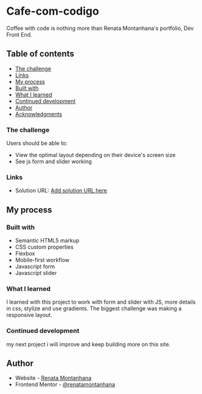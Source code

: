 # Cafe-com-codigo

Coffee with code is nothing more than Renata Montanhana's portfolio, Dev Front End.

## Table of contents

  - [The challenge](#the-challenge)
  - [Links](#links)
  - [My process](#my-process)
  - [Built with](#built-with)
  - [What I learned](#what-i-learned)
  - [Continued development](#continued-development)
- [Author](#author)
- [Acknowledgments](#acknowledgments)


### The challenge

Users should be able to:

- View the optimal layout depending on their device's screen size
- See js form and slider working

### Links

- Solution URL: [Add solution URL here]([https://github.com/renatamontanhana/Projeto-3.git](https://github.com/renatamontanhana/Cafe-com-codigo.git))

## My process

### Built with

- Semantic HTML5 markup
- CSS custom properties
- Flexbox
- Mobile-first workflow
- Javascript form
- Javascript slider

### What I learned

I learned with this project to work with form and slider with JS, more details in css, stylize and use gradients. The biggest challenge was making a responsive layout.

### Continued development

my next project i will improve and keep building more on this site.

## Author
- Website - [Renata Montanhana](https://www.linkedin.com/in/renatamontanhana/)
- Frontend Mentor - [@renatamontanhana](https://www.frontendmentor.io/profile/renatamontanhana)
